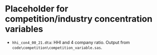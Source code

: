 # Placeholder for competition/industry concentration variables

- `hhi_con4_00_21.dta`: HHI and 4 company ratio. Output from `code\competition\competition_variable.sas`.